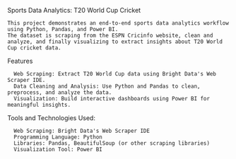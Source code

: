 Sports Data Analytics: T20 World Cup Cricket

    This project demonstrates an end-to-end sports data analytics workflow using Python, Pandas, and Power BI. 
    The dataset is scraping from the ESPN Cricinfo website, clean and analyze, and finally visualizing to extract insights about T20 World Cup cricket data. 
    

Features
      
      Web Scraping: Extract T20 World Cup data using Bright Data's Web Scraper IDE.
      Data Cleaning and Analysis: Use Python and Pandas to clean, preprocess, and analyze the data.
      Visualization: Build interactive dashboards using Power BI for meaningful insights.
Tools and Technologies Used:

      Web Scraping: Bright Data's Web Scraper IDE
      Programming Language: Python
      Libraries: Pandas, BeautifulSoup (or other scraping libraries)
      Visualization Tool: Power BI

